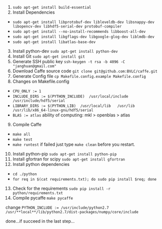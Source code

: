 1. `sudo apt-get install build-essential`
2. Install Dependencies
  - `sudo apt-get install libprotobuf-dev libleveldb-dev libsnappy-dev libopencv-dev libhdf5-serial-dev protobuf-compiler`
  - `sudo apt-get install --no-install-recommends libboost-all-dev`
  - `sudo apt-get install libgflags-dev libgoogle-glog-dev liblmdb-dev`
  - `sudo apt-get install libatlas-base-dev`
3. Install python-dev
  `sudo apt-get install python-dev`
4. Install Git
  `sudo apt-get install git`
5. Generate SSH public key
  `ssh-keygen -t rsa -b 4096 -C "janghuan@gmail.com"`
6. Download Caffe source code
  `git clone git@github.com:BVLC/caffe.git`
7. Generate Config file
  `cp Makefile.config.example Makefile.config`
8. Changes on Makefile.config
  - `CPU_ONLY := 1`
  - `INCLUDE_DIRS := $(PYTHON_INCLUDE)  /usr/local/include  /usr/include/hdf5/serial`
  - `LIBRARY_DIRS := $(PYTHON_LIB)  /usr/local/lib   /usr/lib /usr/lib/x86_64-linux-gnu/hdf5/serial`
  - `BLAS := atlas` ability of computing: mkl > openblas > atlas
9. Compile Caffe
  - `make all`
  - `make test`
  - `make runtest`
  if failed just type `make clean` before you restart.
10. Install python-pip
  `sudo apt-get install python-pip`
11. Install gfortran for scipy
  `sudo apt-get install gfortran`
12. Install python dependencies
  - `cd ./python`
  - `for req in $(cat requirements.txt); do sudo pip install $req; done`
13. Check for the requirements
  `sudo pip install -r python/requirements.txt`
14. Compile pycaffe
  `make pycaffe`
  
  change `PYTHON_INCLUDE := /usr/include/python2.7 /usr/**local**/lib/python2.7/dist-packages/numpy/core/include`

done...if succeed in the last step...

